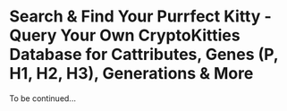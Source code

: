 # Search & Find Your Purrfect Kitty - Query Your Own CryptoKitties Database for Cattributes, Genes (P, H1, H2, H3), Generations & More


To be continued...
